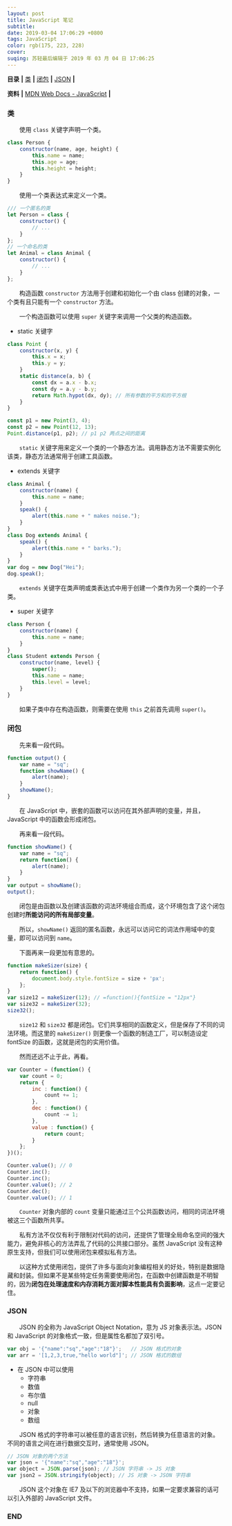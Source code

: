 ```yaml
---
layout: post
title: JavaScript 笔记
subtitle:
date: 2019-03-04 17:06:29 +0800
tags: JavaScript
color: rgb(175, 223, 228)
cover:
suqing: 苏轻最后编辑于 2019 年 03 月 04 日 17:06:25
---
```


**目录**
 **|** [类](#类)
 **|** [闭包](#闭包)
 **|** [JSON](#JSON)
 **|** []()

**资料**
 **|** [MDN Web Docs - JavaScript](https://developer.mozilla.org/zh-CN/docs/Learn/JavaScript)
 **|** []()

### 类

　　使用 `class` 关键字声明一个类。

```javascript
class Person {
    constructor(name, age, height) {
        this.name = name;
        this.age = age;
        this.height = height;
    }
}
```

　　使用一个类表达式来定义一个类。

```javascript
/// 一个匿名的类
let Person = class {
    constructor() {
        // ...
    }
};
// 一个命名的类
let Animal = class Animal {
    constructor() {
        // ...
    }
};
```

　　构造函数 `constructor` 方法用于创建和初始化一个由 class 创建的对象，一个类有且只能有一个 `constructor` 方法。

　　一个构造函数可以使用 `super` 关键字来调用一个父类的构造函数。


- static 关键字

```javascript
class Point {
    constructor(x, y) {
        this.x = x;
        this.y = y;
    }
    static distance(a, b) {
        const dx = a.x - b.x;
        const dy = a.y - b.y;
        return Math.hypot(dx, dy); // 所有参数的平方和的平方根
    }
}

const p1 = new Point(3, 4);
const p2 = new Point(12, 13);
Point.distance(p1, p2); // p1 p2 两点之间的距离
```

　　`static` 关键字用来定义一个类的一个静态方法。调用静态方法不需要实例化该类，静态方法通常用于创建工具函数。

- extends 关键字

```javascript
class Animal {
    constructor(name) {
        this.name = name;
    }
    speak() {
        alert(this.name + " makes noise.");
    }
}
class Dog extends Animal {
    speak() {
        alert(this.name + " barks.");
    }
}
var dog = new Dog("Hei");
dog.speak();
```

　　`extends` 关键字在类声明或类表达式中用于创建一个类作为另一个类的一个子类。

- super 关键字

```javascript
class Person {
    constructor(name) {
        this.name = name;
    }
}
class Student extends Person {
    constructor(name, level) {
        super();
        this.name = name;
        this.level = level;
    }
}
```

　　如果子类中存在构造函数，则需要在使用 `this` 之前首先调用 `super()`。


### 闭包

　　先来看一段代码。

```javascript
function output() {
    var name = "sq";
    function showName() {
        alert(name);
    }
    showName();
}
```

　　在 JavaScript 中，嵌套的函数可以访问在其外部声明的变量，并且，JavaScript 中的函数会形成闭包。

　　再来看一段代码。

```javascript
function showName() {
    var name = "sq";
    return function() {
        alert(name);
    }
}
var output = showName();
output();
```

　　闭包是由函数以及创建该函数的词法环境组合而成，这个环境包含了这个闭包创建时**所能访问的所有局部变量**。

　　所以，`showName()` 返回的匿名函数，永远可以访问它的词法作用域中的变量，即可以访问到 `name`。

　　下面再来一段更加有意思的。

```javascript
function makeSizer(size) {
    return function() {
        document.body.style.fontSize = size + 'px';
    };
}
var size12 = makeSizer(12); // =function(){fontSize = "12px"}
var size32 = makeSizer(32);
size32();
```

　　`size12` 和 `size32` 都是闭包。它们共享相同的函数定义，但是保存了不同的词法环境。而这里的 `makeSizer()` 则更像一个函数的制造工厂，可以制造设定 fontSize 的函数，这就是闭包的实用价值。

　　然而还远不止于此，再看。

```javascript
var Counter = (function() {
    var count = 0;
    return {
        inc : function() {
            count += 1;
        },
        dec : function() {
            count -= 1;
        },
        value : function() {
            return count;
        }
    };
})();

Counter.value(); // 0
Counter.inc();
Counter.inc();
Counter.value(); // 2
Counter.dec();
Counter.value(); // 1
```

　　`Counter` 对象内部的 `count` 变量只能通过三个公共函数访问，相同的词法环境被这三个函数所共享。

　　私有方法不仅仅有利于限制对代码的访问，还提供了管理全局命名空间的强大能力，避免非核心的方法弄乱了代码的公共接口部分。虽然 JavaScript 没有这种原生支持，但我们可以使用闭包来模拟私有方法。

　　以这种方式使用闭包，提供了许多与面向对象编程相关的好处，特别是数据隐藏和封装。但如果不是某些特定任务需要使用闭包，在函数中创建函数是不明智的，因为**闭包在处理速度和内存消耗方面对脚本性能具有负面影响**，这点一定要记住。


### JSON

　　JSON 的全称为 JavaScript Object Notation，意为 JS 对象表示法。JSON 和 JavaScript 的对象格式一致，但是属性名都加了双引号。

```javascript
var obj = '{"name":"sq","age":"18"}';   // JSON 格式的对象
var arr = '[1,2,3,true,"hello world"]'; // JSON 格式的数组
```

- 在 JSON 中可以使用
    - 字符串
    - 数值
    - 布尔值
    - null
    - 对象
    - 数组

　　JSON 格式的字符串可以被任意的语言识别，然后转换为任意语言的对象。不同的语言之间在进行数据交互时，通常使用 JSON。

```javascript
// JSON 对象的两个方法
var json = '{"name":"sq","age":"18"}';
var object = JSON.parse(json); // JSON 字符串 -> JS 对象
var json2 = JSON.stringify(object); // JS 对象 -> JSON 字符串
```

　　JSON 这个对象在 IE7 及以下的浏览器中不支持，如果一定要求兼容的话可以引入外部的 JavaScript 文件。

### END